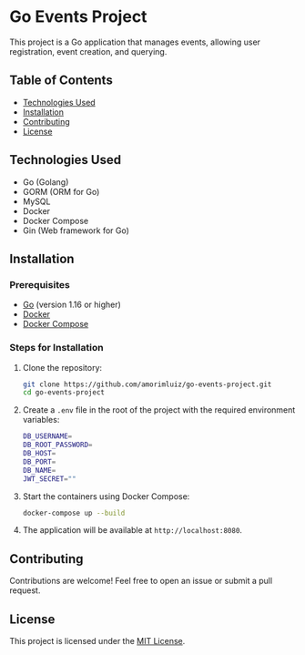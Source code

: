 # Go Events Project

This project is a Go application that manages events, allowing user registration, event creation, and querying.

## Table of Contents

- [Technologies Used](#technologies-used)
- [Installation](#installation)
- [Contributing](#contributing)
- [License](#license)

## Technologies Used

- Go (Golang)
- GORM (ORM for Go)
- MySQL
- Docker
- Docker Compose
- Gin (Web framework for Go)

## Installation

### Prerequisites

- [Go](https://golang.org/dl/) (version 1.16 or higher)
- [Docker](https://www.docker.com/get-started)
- [Docker Compose](https://docs.docker.com/compose/)

### Steps for Installation

1. Clone the repository:

   ```bash
   git clone https://github.com/amorimluiz/go-events-project.git
   cd go-events-project
   ```

2. Create a `.env` file in the root of the project with the required environment variables:

   ```bash
   DB_USERNAME=
   DB_ROOT_PASSWORD=
   DB_HOST=
   DB_PORT=
   DB_NAME=
   JWT_SECRET=""
   ```

3. Start the containers using Docker Compose:

   ```bash
   docker-compose up --build
   ```

4. The application will be available at `http://localhost:8080`.

## Contributing

Contributions are welcome! Feel free to open an issue or submit a pull request.

## License

This project is licensed under the [MIT License](LICENSE).
